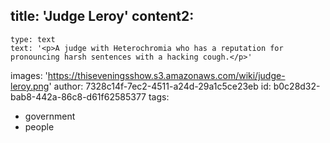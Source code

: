 title: 'Judge Leroy'
content2:
  -
    type: text
    text: '<p>A judge with Heterochromia who has a reputation for pronouncing harsh sentences with a hacking cough.</p>'
images: 'https://thiseveningsshow.s3.amazonaws.com/wiki/judge-leroy.png'
author: 7328c14f-7ec2-4511-a24d-29a1c5ce23eb
id: b0c28d32-bab8-442a-86c8-d61f62585377
tags:
  - government
  - people
